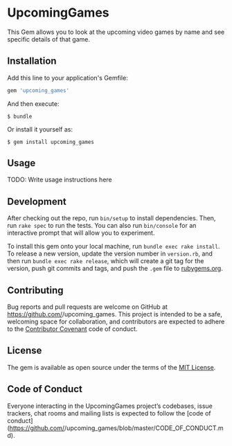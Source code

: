 # UpcomingGames

This Gem allows you to look at the upcoming video games by name and see specific details of that game.

## Installation

Add this line to your application's Gemfile:

```ruby
gem 'upcoming_games'
```

And then execute:

    $ bundle

Or install it yourself as:

    $ gem install upcoming_games

## Usage

TODO: Write usage instructions here

## Development

After checking out the repo, run `bin/setup` to install dependencies. Then, run `rake spec` to run the tests. You can also run `bin/console` for an interactive prompt that will allow you to experiment.

To install this gem onto your local machine, run `bundle exec rake install`. To release a new version, update the version number in `version.rb`, and then run `bundle exec rake release`, which will create a git tag for the version, push git commits and tags, and push the `.gem` file to [rubygems.org](https://rubygems.org).

## Contributing

Bug reports and pull requests are welcome on GitHub at https://github.com/<github username>/upcoming_games. This project is intended to be a safe, welcoming space for collaboration, and contributors are expected to adhere to the [Contributor Covenant](http://contributor-covenant.org) code of conduct.

## License

The gem is available as open source under the terms of the [MIT License](https://opensource.org/licenses/MIT).

## Code of Conduct

Everyone interacting in the UpcomingGames project’s codebases, issue trackers, chat rooms and mailing lists is expected to follow the [code of conduct](https://github.com/<github username>/upcoming_games/blob/master/CODE_OF_CONDUCT.md).

